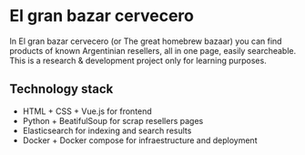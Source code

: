 # El gran bazar cervecero 
In El gran bazar cervecero (or The great homebrew bazaar) you can find products of known Argentinian resellers, all in one page, easily searcheable. This is a research & development project only for learning purposes.

## Technology stack

* HTML + CSS + Vue.js for frontend
* Python + BeatifulSoup for scrap resellers pages
* Elasticsearch for indexing and search results
* Docker + Docker compose for infraestructure and deployment